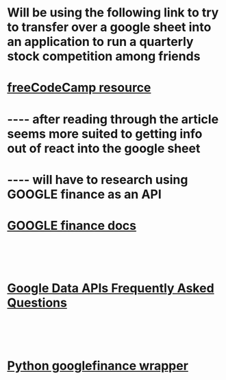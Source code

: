 # Will be using the following link to try to transfer over a google sheet into an application to run a quarterly stock competition among friends
# [freeCodeCamp resource](https://www.freecodecamp.org/news/react-and-googlesheets/)
# ---- after reading through the article seems more suited to getting info out of react into the google sheet
# ---- will have to research using GOOGLE finance as an API
# [GOOGLE finance docs](https://support.google.com/docs/answer/3093281?hl=en)
# <br />
# [Google Data APIs Frequently Asked Questions](https://developers.google.com/sites/faq_gdata)
# <br />
# [Python googlefinance wrapper](https://pypi.org/project/googlefinance/0.4/)

